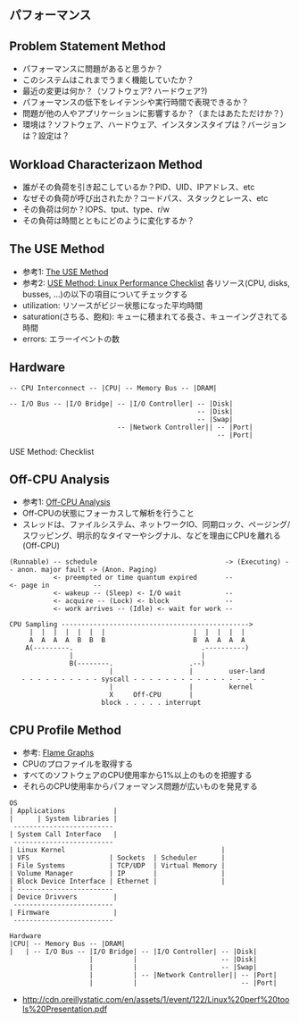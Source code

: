 ## パフォーマンス


## Problem Statement Method
* パフォーマンスに問題があると思うか？
* このシステムはこれまでうまく機能していたか？
* 最近の変更は何か？（ソフトウェア? ハードウェア?)
* パフォーマンスの低下をレイテンシや実行時間で表現できるか？
* 問題が他の人やアプリケーションに影響するか？（またはあたただけか？）
* 環境は？ソフトウェア、ハードウェア、インスタンスタイプは？バージョンは？設定は？


## Workload Characterizaon Method
* 誰がその負荷を引き起こしているか？PID、UID、IPアドレス、etc
* なぜその負荷が呼び出されたか？コードパス、スタックとレース、etc
* その負荷は何か？IOPS、tput、type、r/w
* その負荷は時間とともにどのように変化するか？


## The USE Method
* 参考1: [The USE Method](http://www.brendangregg.com/usemethod.html)
* 参考2: [USE Method: Linux Performance Checklist](http://www.brendangregg.com/USEmethod/use-linux.html)
各リソース(CPU, disks, busses, ...)の以下の項目についてチェックする
* utilization: リソースがビジー状態になった平均時間
* saturation(さちる、飽和): キューに積まれてる長さ、キューイングされてる時間
* errors: エラーイベントの数

## Hardware
```
-- CPU Interconnect -- |CPU| -- Memory Bus -- |DRAM|

-- I/O Bus -- |I/O Bridge| -- |I/O Controller| -- |Disk|
                                               -- |Disk|
                                               -- |Swap|
                           -- |Network Controller|| -- |Port|
                                                    -- |Port|
```

USE Method: Checklist


## Off-CPU Analysis
* 参考1: [Off-CPU Analysis](http://www.brendangregg.com/offcpuanalysis.html)
* Off-CPUの状態にフォーカスして解析を行うこと
* スレッドは、ファイルシステム、ネットワークIO、同期ロック、ページング/スワッピング、明示的なタイマーやシグナル、などを理由にCPUを離れる(Off-CPU)

```
(Runnable) -- schedule                                -> (Executing) -- anon. major fault -> (Anon. Paging)
           <- preempted or time quantum expired       --             <- page in           --
           <- wakeup -- (Sleep) <- I/O wait           --
           <- acquire -- (Lock) <- block              --
           <- work arrives -- (Idle) <- wait for work --

CPU Sampling ----------------------------------------------->
     |  |  |  |  |  |  |                      |  |  |  |  |         
     A  A  A  A  B  B  B                      B  A  A  A  A         
    A(---------.                                .----------)        
               |                                |                   
               B(--------.                   .--)                   
                         |                   |         user-land    
   - - - - - - - - - - syscall - - - - - - - - - - - - - - - - -    
                         |                   |         kernel       
                         X     Off-CPU       |                      
                       block . . . . . interrupt           
```

## CPU Profile Method
* 参考: [Flame Graphs](http://www.brendangregg.com/flamegraphs.html)
* CPUのプロファイルを取得する
* すべてのソフトウェアのCPU使用率から1%以上のものを把握する
* それらのCPU使用率からパフォーマンス問題が広いものを発見する



```
OS
| Applications            |
|      | System libraries |
 -------------------------
| System Call Interface   |
 -------------------------
| Linux Kernel                                       |
| VFS                    | Sockets  | Scheduler      |
| File Systems           | TCP/UDP  | Virtual Memory |
| Volume Manager         | IP       |                |
| Block Device Interface | Ethernet |                |
| ------------------------
| Device Drivvers         |
 -------------------------
| Firmware                |
 -------------------------

Hardware
|CPU| -- Memory Bus -- |DRAM|
|   | -- I/O Bus -- |I/O Bridge| -- |I/O Controller| -- |Disk|
                    |          |                     -- |Disk|
                    |          |                     -- |Swap|
                    |          | -- |Network Controller|| -- |Port|
                    |          |                          -- |Port|
```



* http://cdn.oreillystatic.com/en/assets/1/event/122/Linux%20perf%20tools%20Presentation.pdf
